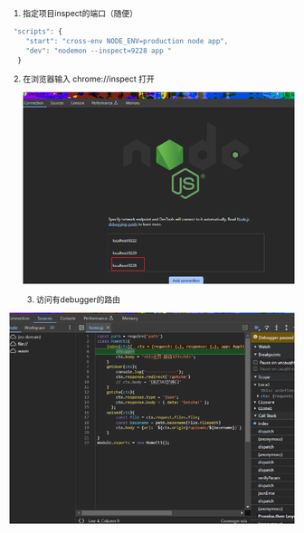 1. 指定项目inspect的端口（随便）

```js
 "scripts": {
    "start": "cross-env NODE_ENV=production node app",
    "dev": "nodemon --inspect=9228 app "
  }
```

2. 在浏览器输入 chrome://inspect 打开

   ![image-20231108235011978](../../public/image-20231108235011978.png)

   3. 访问有debugger的路由

![image-20231108235038747](../../public/image-20231108235038747.png)